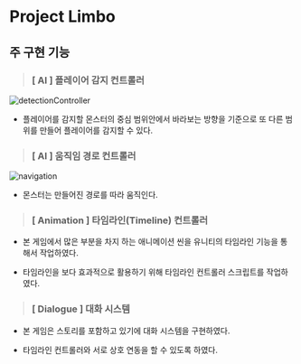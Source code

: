 # Project Limbo


## 주 구현 기능

> ### [ AI ] 플레이어 감지 컨트롤러

![detectionController](https://github.com/ronick-grammer/PORTFOLIO_GAME_ProjectLimbo/blob/main/detectionController.gif)

- 플레이어를 감지할 몬스터의 중심 범위안에서 바라보는 방향을 기준으로 또 다른 범위를 만들어 플레이어를 감지할 수 있다.


> ### [ AI ] 움직임 경로 컨트롤러

![navigation](https://github.com/ronick-grammer/PORTFOLIO_GAME_ProjectLimbo/blob/main/navigation.gif)

- 몬스터는 만들어진 경로를 따라 움직인다. 

> ### [ Animation ] 타임라인(Timeline) 컨트롤러

- 본 게임에서 많은 부분을 차지 하는 애니메이션 씬을 유니티의 타임라인 기능을 통해서 작업하였다.

- 타임라인을 보다 효과적으로 활용하기 위해 타임라인 컨트롤러 스크립트를 작업하였다.


> ### [ Dialogue ] 대화 시스템

- 본 게임은 스토리를 포함하고 있기에 대화 시스템을 구현하였다.

- 타임라인 컨트롤러와 서로 상호 연동을 할 수 있도록 하였다.
